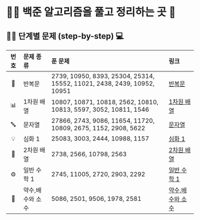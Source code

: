 # 👩‍💻 백준 알고리즘을 풀고 정리하는 곳 🚀

## 🚶‍♀️ 단계별 문제 (step-by-step) 💻

| 번호  | 문제 종류     | 푼 문제                                                                 | 링크                                                         |
|:-----:|:--------------|:-------------------------------------------------------------------------|:--------------------------------------------------------------|
| 🔁   | 반복문         | 2739, 10950, 8393, 25304, 25314, 15552, 11021, 2438, 2439, 10952, 10951  | [반복문](./step-by-step/loop/README.md)                      |
| 📊   | 1차원 배열     | 10807, 10871, 10818, 2562, 10810, 10813, 5597, 3052, 10811, 1546         | [1차원 배열](./step-by-step/1d-array/README.md)              |
| 🔤   | 문자열         | 27866, 2743, 9086, 11654, 11720, 10809, 2675, 1152, 2908, 5622           | [문자열](./step-by-step/string/README.md)                    |
| 💡   | 심화 1         | 25083, 3003, 2444, 10988, 1157                                           | [심화 1](./step-by-step/Advanced-1/README.md)                |
| 🧩   | 2차원 배열     | 2738, 2566, 10798, 2563                                                  | [2차원 배열](./step-by-step/2d-array/README.md)              |
| ⚙️   | 일반 수학 1    | 2745, 11005, 2720, 2903, 2292                                            | [일반 수학 1](./step-by-step/basic-math-1/README.md)         |
| 🧮   | 약수,배수와 소수| 5086, 2501, 9506, 1978, 2581                                            | [약수,배수와 소수](./step-by-step/DMP-math/README.md)         |
